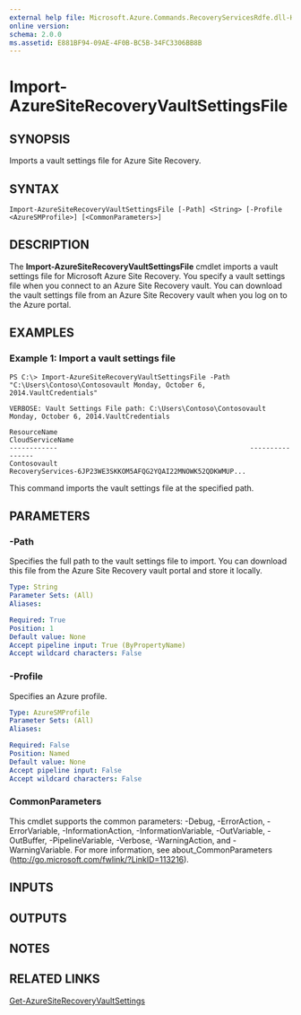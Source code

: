 ```yaml
---
external help file: Microsoft.Azure.Commands.RecoveryServicesRdfe.dll-Help.xml
online version: 
schema: 2.0.0
ms.assetid: E881BF94-09AE-4F0B-BC5B-34FC3306BB8B
---
```


# Import-AzureSiteRecoveryVaultSettingsFile

## SYNOPSIS
Imports a vault settings file for Azure Site Recovery.

## SYNTAX

```
Import-AzureSiteRecoveryVaultSettingsFile [-Path] <String> [-Profile <AzureSMProfile>] [<CommonParameters>]
```

## DESCRIPTION
The **Import-AzureSiteRecoveryVaultSettingsFile** cmdlet imports a vault settings file for Microsoft Azure Site Recovery.
You specify a vault settings file when you connect to an Azure Site Recovery vault.
You can download the vault settings file from an Azure Site Recovery vault when you log on to the Azure portal.

## EXAMPLES

### Example 1: Import a vault settings file
```
PS C:\> Import-AzureSiteRecoveryVaultSettingsFile -Path "C:\Users\Contoso\Contosovault Monday, October 6, 2014.VaultCredentials"

VERBOSE: Vault Settings File path: C:\Users\Contoso\Contosovault Monday, October 6, 2014.VaultCredentials

ResourceName                                                CloudServiceName
------------                                                ----------------
Contosovault                                              RecoveryServices-6JP23WE3SKKOM5AFQG2YQAI22MNOWK52QDKWMUP...
```

This command imports the vault settings file at the specified path.

## PARAMETERS

### -Path
Specifies the full path to the vault settings file to import.
You can download this file from the Azure Site Recovery vault portal and store it locally.

```yaml
Type: String
Parameter Sets: (All)
Aliases: 

Required: True
Position: 1
Default value: None
Accept pipeline input: True (ByPropertyName)
Accept wildcard characters: False
```

### -Profile
Specifies an Azure profile.

```yaml
Type: AzureSMProfile
Parameter Sets: (All)
Aliases: 

Required: False
Position: Named
Default value: None
Accept pipeline input: False
Accept wildcard characters: False
```

### CommonParameters
This cmdlet supports the common parameters: -Debug, -ErrorAction, -ErrorVariable, -InformationAction, -InformationVariable, -OutVariable, -OutBuffer, -PipelineVariable, -Verbose, -WarningAction, and -WarningVariable. For more information, see about_CommonParameters (http://go.microsoft.com/fwlink/?LinkID=113216).

## INPUTS

## OUTPUTS

## NOTES

## RELATED LINKS

[Get-AzureSiteRecoveryVaultSettings](./Get-AzureSiteRecoveryVaultSettings.md)



